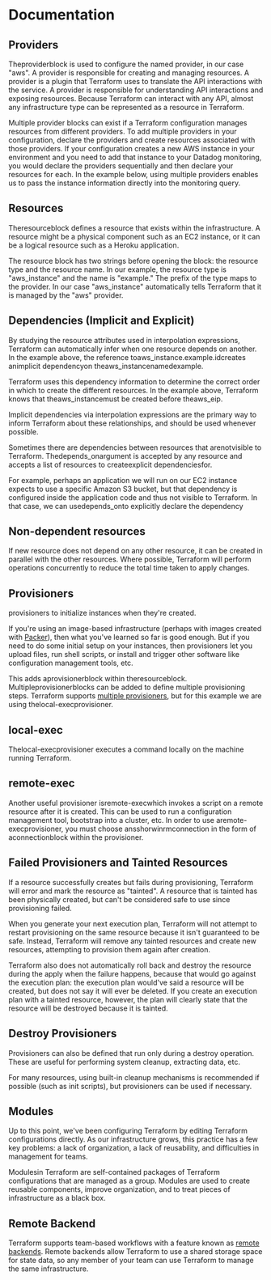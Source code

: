 # Documentation

## Providers

Theproviderblock is used to configure the named provider, in our case "aws". A provider is responsible for creating and managing resources. A provider is a plugin that Terraform uses to translate the API interactions with the service. A provider is responsible for understanding API interactions and exposing resources. Because Terraform can interact with any API, almost any infrastructure type can be represented as a resource in Terraform.

Multiple provider blocks can exist if a Terraform configuration manages resources from different providers. To add multiple providers in your configuration, declare the providers and create resources associated with those providers. If your configuration creates a new AWS instance in your environment and you need to add that instance to your Datadog monitoring, you would declare the providers sequentially and then declare your resources for each. In the example below, using multiple providers enables us to pass the instance information directly into the monitoring query.

## Resources

Theresourceblock defines a resource that exists within the infrastructure. A resource might be a physical component such as an EC2 instance, or it can be a logical resource such as a Heroku application.

The resource block has two strings before opening the block: the resource type and the resource name. In our example, the resource type is "aws_instance" and the name is "example." The prefix of the type maps to the provider. In our case "aws_instance" automatically tells Terraform that it is managed by the "aws" provider.

## Dependencies (Implicit and Explicit)

By studying the resource attributes used in interpolation expressions, Terraform can automatically infer when one resource depends on another. In the example above, the reference toaws_instance.example.idcreates animplicit dependencyon theaws_instancenamedexample.

Terraform uses this dependency information to determine the correct order in which to create the different resources. In the example above, Terraform knows that theaws_instancemust be created before theaws_eip.

Implicit dependencies via interpolation expressions are the primary way to inform Terraform about these relationships, and should be used whenever possible.

Sometimes there are dependencies between resources that arenotvisible to Terraform. Thedepends_onargument is accepted by any resource and accepts a list of resources to createexplicit dependenciesfor.

For example, perhaps an application we will run on our EC2 instance expects to use a specific Amazon S3 bucket, but that dependency is configured inside the application code and thus not visible to Terraform. In that case, we can usedepends_onto explicitly declare the dependency

## Non-dependent resources

If new resource does not depend on any other resource, it can be created in parallel with the other resources. Where possible, Terraform will perform operations concurrently to reduce the total time taken to apply changes.

## Provisioners

provisioners to initialize instances when they're created.

If you're using an image-based infrastructure (perhaps with images created with [Packer](https://www.packer.io/)), then what you've learned so far is good enough. But if you need to do some initial setup on your instances, then provisioners let you upload files, run shell scripts, or install and trigger other software like configuration management tools, etc.

This adds aprovisionerblock within theresourceblock. Multipleprovisionerblocks can be added to define multiple provisioning steps. Terraform supports [multiple provisioners](https://www.terraform.io/docs/provisioners/index.html), but for this example we are using thelocal-execprovisioner.

## local-exec

Thelocal-execprovisioner executes a command locally on the machine running Terraform.

## remote-exec

Another useful provisioner isremote-execwhich invokes a script on a remote resource after it is created. This can be used to run a configuration management tool, bootstrap into a cluster, etc. In order to use aremote-execprovisioner, you must choose ansshorwinrmconnection in the form of aconnectionblock within the provisioner.

## Failed Provisioners and Tainted Resources

If a resource successfully creates but fails during provisioning, Terraform will error and mark the resource as "tainted". A resource that is tainted has been physically created, but can't be considered safe to use since provisioning failed.

When you generate your next execution plan, Terraform will not attempt to restart provisioning on the same resource because it isn't guaranteed to be safe. Instead, Terraform will remove any tainted resources and create new resources, attempting to provision them again after creation.

Terraform also does not automatically roll back and destroy the resource during the apply when the failure happens, because that would go against the execution plan: the execution plan would've said a resource will be created, but does not say it will ever be deleted. If you create an execution plan with a tainted resource, however, the plan will clearly state that the resource will be destroyed because it is tainted.

## Destroy Provisioners

Provisioners can also be defined that run only during a destroy operation. These are useful for performing system cleanup, extracting data, etc.

For many resources, using built-in cleanup mechanisms is recommended if possible (such as init scripts), but provisioners can be used if necessary.

## Modules

Up to this point, we've been configuring Terraform by editing Terraform configurations directly. As our infrastructure grows, this practice has a few key problems: a lack of organization, a lack of reusability, and difficulties in management for teams.

Modulesin Terraform are self-contained packages of Terraform configurations that are managed as a group. Modules are used to create reusable components, improve organization, and to treat pieces of infrastructure as a black box.

## Remote Backend

Terraform supports team-based workflows with a feature known as [remote backends](https://www.terraform.io/docs/backends/index.html). Remote backends allow Terraform to use a shared storage space for state data, so any member of your team can use Terraform to manage the same infrastructure.

